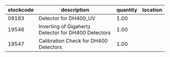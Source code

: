 |stockcode|description|quantity|location|
|---------|-----------|--------|--------|
|09163|Detector for DH400_UV|1.00||
|19546|Inverting of Gigahertz Detector for DH400 Detectors|1.00||
|19547|Calibration Check for DH400 Detectors|1.00||
